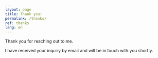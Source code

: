 ```yaml
---
layout: page
title: Thank you!
permalink: /thanks/
ref: thanks
lang: en
---
```


Thank you for reaching out to me.

I have received your inquiry by email and will be in touch with you shortly.